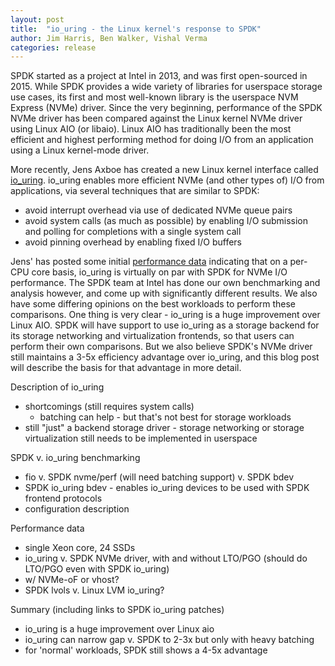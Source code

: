 ```yaml
---
layout: post
title:  "io_uring - the Linux kernel's response to SPDK"
author: Jim Harris, Ben Walker, Vishal Verma
categories: release
---
```


SPDK started as a project at Intel in 2013, and was first open-sourced
in 2015.  While SPDK provides a wide variety of libraries for userspace
storage use cases, its first and most well-known library is the userspace
NVM Express (NVMe) driver.  Since the very beginning, performance of the
SPDK NVMe driver has been compared against the Linux kernel NVMe driver
using Linux AIO (or libaio).  Linux AIO has traditionally been the
most efficient and highest performing method for doing I/O from an
application using a Linux kernel-mode driver.

More recently, Jens Axboe has created a new Linux kernel interface called
[io_uring](https://lwn.net/Articles/776230/).  io_uring enables more
efficient NVMe (and other types of) I/O from applications, via several
techniques that are similar to SPDK:

- avoid interrupt overhead via use of dedicated NVMe queue pairs
- avoid system calls (as much as possible) by enabling I/O submission and polling for completions with a single system call
- avoid pinning overhead by enabling fixed I/O buffers

Jens' has posted some initial
[performance data](https://lore.kernel.org/linux-block/20190116175003.17880-1-axboe@kernel.dk/)
indicating that on a per-CPU core basis, io_uring is virtually on par with
SPDK for NVMe I/O performance.  The SPDK team at Intel has done our
own benchmarking and analysis however, and come up with significantly
different results.  We also have some differing opinions on the best workloads
to perform these comparisons.  One thing is very clear - io_uring is
a huge improvement over Linux AIO.  SPDK will have support to use
io_uring as a storage backend for its storage networking and virtualization
frontends, so that users can perform their own comparisons.  But we also
believe SPDK's NVMe driver still maintains a 3-5x efficiency advantage over
io_uring, and this blog post will describe the basis for that advantage in
more detail.

Description of io_uring

- shortcomings (still requires system calls)
	- batching can help - but that's not best for storage workloads
- still "just" a backend storage driver - storage networking or storage
  virtualization still needs to be implemented in userspace

SPDK v. io_uring benchmarking

- fio v. SPDK nvme/perf (will need batching support) v. SPDK bdev
- SPDK io_uring bdev - enables io_uring devices to be used with SPDK frontend protocols
- configuration description

Performance data

- single Xeon core, 24 SSDs
- io_uring v. SPDK NVMe driver, with and without LTO/PGO (should do LTO/PGO even with SPDK io_uring)
- w/ NVMe-oF or vhost?
- SPDK lvols v. Linux LVM io_uring?

Summary (including links to SPDK io_uring patches)

- io_uring is a huge improvement over Linux aio
- io_uring can narrow gap v. SPDK to 2-3x but only with heavy batching
- for 'normal' workloads, SPDK still shows a 4-5x advantage
